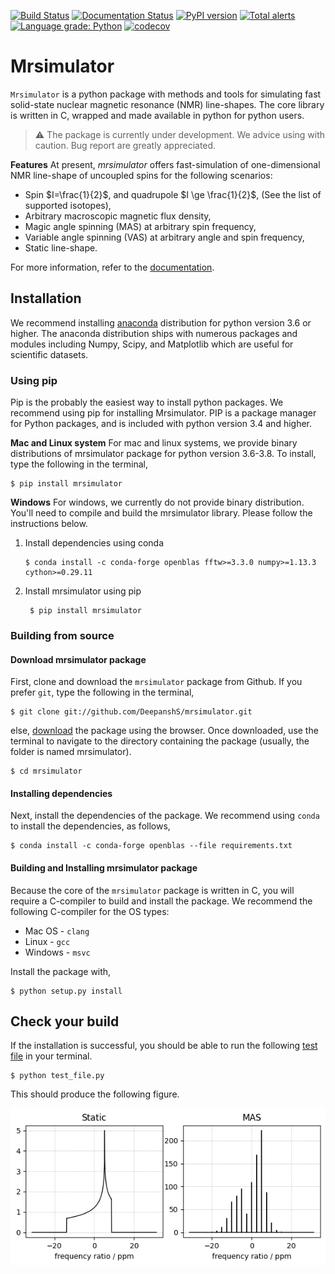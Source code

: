 [![Build Status](https://travis-ci.org/DeepanshS/mrsimulator.svg?branch=master)](https://travis-ci.org/DeepanshS/mrsimulator)
[![Documentation Status](https://readthedocs.org/projects/mrsimulator/badge/?version=stable)](https://mrsimulator.readthedocs.io/en/stable/?badge=stable)
[![PyPI version](https://badge.fury.io/py/mrsimulator.svg)](https://badge.fury.io/py/mrsimulator)
[![Total alerts](https://img.shields.io/lgtm/alerts/g/DeepanshS/mrsimulator.svg?logo=lgtm&logoWidth=18)](https://lgtm.com/projects/g/DeepanshS/mrsimulator/alerts/)
[![Language grade: Python](https://img.shields.io/lgtm/grade/python/g/DeepanshS/mrsimulator.svg?logo=lgtm&logoWidth=18)](https://lgtm.com/projects/g/DeepanshS/mrsimulator/context:python)
[![codecov](https://codecov.io/gh/DeepanshS/mrsimulator/branch/master/graph/badge.svg)](https://codecov.io/gh/DeepanshS/mrsimulator)

# Mrsimulator

`Mrsimulator` is a python package with methods and tools for simulating
fast solid-state nuclear magnetic resonance (NMR) line-shapes. The
core library is written in C, wrapped and made available
in python for python users.

> :warning: The package is currently under development. We advice using with caution. Bug report are greatly appreciated.

**Features**
At present, _mrsimulator_ offers fast-simulation of one-dimensional NMR
line-shape of uncoupled spins for the following scenarios:

- Spin $I=\frac{1}{2}$, and quadrupole $I \ge \frac{1}{2}$,
  (See the list of supported isotopes),
- Arbitrary macroscopic magnetic flux density,
- Magic angle spinning (MAS) at arbitrary spin frequency,
- Variable angle spinning (VAS) at arbitrary angle and spin frequency,
- Static line-shape.

For more information, refer to the
[documentation](https://deepanshs.github.io/mrsimulator/).

## Installation

We recommend installing [anaconda](https://www.anaconda.com/distribution/)
distribution for python version 3.6 or higher. The anaconda distribution
ships with numerous packages and modules including Numpy, Scipy, and Matplotlib
which are useful for scientific datasets.

### Using pip

Pip is the probably the easiest way to install python packages.
We recommend using pip for installing Mrsimulator. PIP is a package manager
for Python packages, and is included with python version 3.4 and higher.

**Mac and Linux system**
For mac and linux systems, we provide binary distributions of mrsimulator
package for python version 3.6-3.8. To install, type the following in the
terminal,

    $ pip install mrsimulator

**Windows**
For windows, we currently do not provide binary distribution. You'll need to compile and build the mrsimulator library. Please follow the instructions below.

1.  Install dependencies using conda

        $ conda install -c conda-forge openblas fftw>=3.3.0 numpy>=1.13.3 cython>=0.29.11

2.  Install mrsimulator using pip

         $ pip install mrsimulator

### Building from source

#### Download mrsimulator package

First, clone and download the `mrsimulator` package from Github. If you prefer
`git`, type the following in the terminal,

    $ git clone git://github.com/DeepanshS/mrsimulator.git

else, [download](https://github.com/DeepanshS/mrsimulator) the package using
the browser. Once downloaded, use the terminal to navigate to the directory
containing the package (usually, the folder is named mrsimulator).

    $ cd mrsimulator

#### Installing dependencies

Next, install the dependencies of the package. We recommend using `conda` to
install the dependencies, as follows,

    $ conda install -c conda-forge openblas --file requirements.txt

#### Building and Installing mrsimulator package

Because the core of the `mrsimulator` package is written in C, you will
require a C-compiler to build and install the package. We recommend the
following C-compiler for the OS types:

- Mac OS - `clang`
- Linux - `gcc`
- Windows - `msvc`

Install the package with,

    $ python setup.py install

## Check your build

If the installation is successful, you should be able to run the following
[test file](https://raw.github.com/DeepanshS/mrsimulator-test/master/test_file.py?raw=true)
in your terminal.

    $ python test_file.py

This should produce the following figure.

![alt text](https://raw.githubusercontent.com/DeepanshS/mrsimulator/master/docs/_static/test_output.png)
